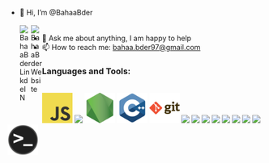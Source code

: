 
- 👋 Hi, I’m @BahaaBder <br/><br/>
      <a href="https://www.linkedin.com/in/bahaa-bder-7683a8207/">
        <img align="left" alt="BahaaBder LinkdeIN" width="22px" src="https://cdn.jsdelivr.net/npm/simple-icons@v3/icons/linkedin.svg" />
      </a>
      <a href="https://bahaa-bder-website.herokuapp.com/">
        <img align="left" alt="BahaaBder Website" width="22px" src="https://image.pngaaa.com/400/486400-middle.png" />
      </a>
      <br />
- 💬 Ask me about anything, I am happy to help
- 📫 How to reach me: bahaa.bder97@gmail.com

<h3>Languages and Tools:</h3> <br/>
<code><img height="60" src="https://raw.githubusercontent.com/github/explore/80688e429a7d4ef2fca1e82350fe8e3517d3494d/topics/javascript/javascript.png"></code>
<code><img height="60" src="https://upload.wikimedia.org/wikipedia/commons/thumb/1/10/CSS3_and_HTML5_logos_and_wordmarks.svg/791px-CSS3_and_HTML5_logos_and_wordmarks.svg.png"></code>
<code><img height="60" src="https://raw.githubusercontent.com/github/explore/80688e429a7d4ef2fca1e82350fe8e3517d3494d/topics/nodejs/nodejs.png"></code>
<code><img height="60" src="https://raw.githubusercontent.com/github/explore/80688e429a7d4ef2fca1e82350fe8e3517d3494d/topics/cpp/cpp.png"></code>
<code><img height="60" src="https://raw.githubusercontent.com/github/explore/80688e429a7d4ef2fca1e82350fe8e3517d3494d/topics/git/git.png"></code>
<code><img height="60" src="https://cdn.freelogovectors.net/wp-content/uploads/2018/12/react-logo.png"></code>
<code><img height="60" src="https://miro.medium.com/max/13494/1*X0TrU4AqW_u8x_GpgEGhGg.png"></code>
<code><img height="60" src="https://logoeps.com/wp-content/uploads/2013/03/java-eps-vector-logo.png"></code>
<code><img height="60" src="https://cdn.freebiesupply.com/logos/large/2x/mobx-logo-svg-vector.svg"></code>
<code><img height="60" src="https://miro.medium.com/max/701/1*j8DELPVuI_w8045sxmHQsA.png"></code>
<code><img height="60" src="https://miro.medium.com/max/2000/1*t9d16DIcJg_-dEg0X_qTWg.png"></code>
<code><img height="60" src="https://upload.wikimedia.org/wikipedia/commons/thumb/9/93/MongoDB_Logo.svg/2560px-MongoDB_Logo.svg.png"></code>
<code><img height="60" src="https://www.techaltum.com/img/sql.jpg"></code>
<code><img height="60" src="https://raw.githubusercontent.com/github/explore/80688e429a7d4ef2fca1e82350fe8e3517d3494d/topics/terminal/terminal.png"></code>
